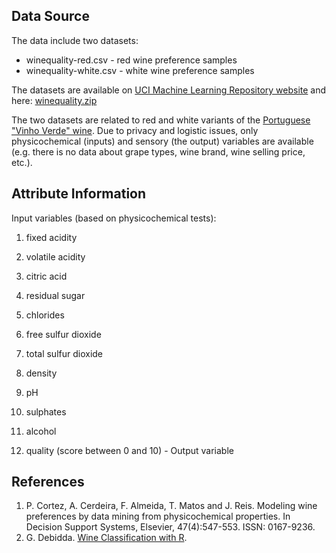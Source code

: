 ## Data Source

The data include two datasets:

* winequality-red.csv - red wine preference samples
* winequality-white.csv - white wine preference samples

The datasets are available on [UCI Machine Learning Repository website](http://archive.ics.uci.edu/ml/datasets/Wine+Quality) and here: [winequality.zip](http://www3.dsi.uminho.pt/pcortez/wine/winequality.zip)

The two datasets are related to red and white variants of the [Portuguese "Vinho Verde" wine](http://www.vinhoverde.pt/en/). Due to privacy and logistic issues, only physicochemical (inputs) and sensory (the output) variables are available (e.g. there is no data about grape types, wine brand, wine selling price, etc.). 


## Attribute Information
 
Input variables (based on physicochemical tests): 

1. fixed acidity 
2. volatile acidity 
3. citric acid 
4. residual sugar 
5. chlorides 
6. free sulfur dioxide 
7. total sulfur dioxide 
8. density 
9. pH 
10. sulphates 
11. alcohol 

12. quality (score between 0 and 10) - Output variable 


## References

1. P. Cortez, A. Cerdeira, F. Almeida, T. Matos and J. Reis. 
Modeling wine preferences by data mining from physicochemical properties.
In Decision Support Systems, Elsevier, 47(4):547-553. ISSN: 0167-9236.
2. G. Debidda. [Wine Classification with R](http://jackaljack.github.io/wine-classification-with-R/).
